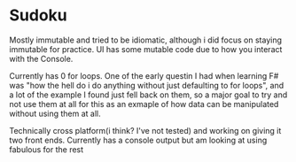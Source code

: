 # Sudoku
Mostly immutable and tried to be idiomatic, although i did focus on staying immutable for practice.  UI has some mutable code due to how you interact with the Console. 

Currently has 0 for loops. One of the early questin I had when learning F# was "how the hell do i do anything without just defaulting to for loops", and a lot of the example I found just fell back on them, so a major goal to try and not use them at all for this as an exmaple of how data can be manipulated without using them at all.

Technically cross platform(i think?  I've not tested) and working on giving it two front ends. Currently has a console output but am looking at using fabulous for the rest
